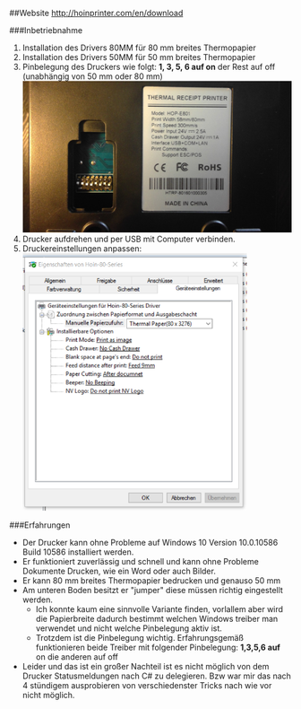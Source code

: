 ##Website
http://hoinprinter.com/en/download

###Inbetriebnahme
1. Installation des Drivers 80MM für 80 mm breites Thermopapier
2. Installation des Drivers 50MM für 50 mm breites Thermopapier
3. Pinbelegung des Druckers wie folgt: **1, 3, 5, 6 auf on** der Rest auf off (unabhängig von 50 mm oder 80 mm)  
    <img src="Fotos/Unten.jpg" width="600" />
4. Drucker aufdrehen und per USB mit Computer verbinden.
5. Druckereinstellungen anpassen:  
    <img src="Druckereinstellungen.png" width="400" />

###Erfahrungen
+ Der Drucker kann ohne Probleme auf Windows 10 Version	10.0.10586 Build 10586 installiert werden.
+ Er funktioniert zuverlässig und schnell und kann ohne Probleme Dokumente Drucken, wie ein Word oder auch Bilder.
+ Er kann 80 mm breites Thermopapier bedrucken und genauso 50 mm
+ Am unteren Boden besitzt er "jumper" diese müssen richtig eingestellt werden.
  + Ich konnte kaum eine sinnvolle Variante finden, vorlallem aber wird die Papierbreite dadurch bestimmt welchen Windows treiber man verwendet und nicht welche Pinbelegung aktiv ist.
  + Trotzdem ist die Pinbelegung wichtig. Erfahrungsgemäß funktionieren beide Treiber mit folgender Pinbelegung: **1,3,5,6 auf** on die anderen auf off
+ Leider und das ist ein großer Nachteil ist es nicht möglich von dem Drucker Statusmeldungen nach C# zu delegieren. Bzw war mir das nach 4 stündigem ausprobieren von verschiedenster Tricks nach wie vor nicht möglich.
